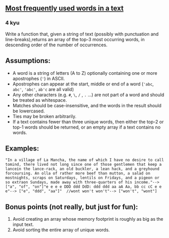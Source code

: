 <h2><a href=https://www.codewars.com/kata/51e056fe544cf36c410000fb/train/javascript/678c2845cd56a8dfb8d8c952 target="_blank">Most frequently used words in a text</a></h2><h3>4 kyu</h3><p>Write a function that, given a string of text (possibly with punctuation and line-breaks),returns an array of the top-3 most occurring words, in descending order of the number of occurrences.</p><h2 id="assumptions">Assumptions:</h2><ul><li>A word is a string of letters (A to Z) optionally containing one or more apostrophes (<code>'</code>) in ASCII.</li><li>Apostrophes can appear at the start, middle or end of a word (<code>'abc</code>, <code>abc'</code>, <code>'abc'</code>, <code>ab'c</code> are all valid)</li><li>Any other characters (e.g. <code>#</code>, <code>\</code>, <code>/</code> , <code>.</code> ...) are not part of a word and should be treated as whitespace.</li><li>Matches should be case-insensitive, and the words in the result should be lowercased.</li><li>Ties may be broken arbitrarily.</li><li>If a text contains fewer than three unique words, then either the top-2 or top-1 words should be returned, or an empty array if a text contains no words.</li></ul><h2 id="examples">Examples:</h2><pre><code>"In a village of La Mancha, the name of which I have no desire to call tomind, there lived not long since one of those gentlemen that keep a lancein the lance-rack, an old buckler, a lean hack, and a greyhound forcoursing. An olla of rather more beef than mutton, a salad on mostnights, scraps on Saturdays, lentils on Fridays, and a pigeon or so extraon Sundays, made away with three-quarters of his income."--&gt; ["a", "of", "on"]"e e e e DDD ddd DdD: ddd ddd aa aA Aa, bb cc cC e e e"--&gt; ["e", "ddd", "aa"]"  //wont won't won't"--&gt; ["won't", "wont"]</code></pre><h2 id="bonus-points-not-really-but-just-for-fun">Bonus points (not really, but just for fun):</h2><ol><li>Avoid creating an array whose memory footprint is roughly as big as the input text.</li><li>Avoid sorting the entire array of unique words.</li></ol>